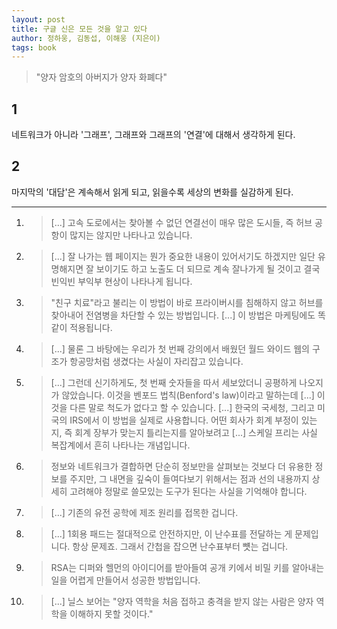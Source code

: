 ```yaml
---
layout: post
title: 구글 신은 모든 것을 알고 있다
author: 정하웅, 김동섭, 이해웅 (지은이)
tags: book
---
```


> "양자 암호의 아버지가 양자 화폐다"

## 1
네트워크가 아니라 '그래프', 그래프와 그래프의 '연결'에 대해서 생각하게 된다.

## 2
마지막의 '대담'은 계속해서 읽게 되고, 읽을수록 세상의 변화를 실감하게 된다.

----

1. > [...] 고속 도로에서는 찾아볼 수 없던 연결선이 매우 많은 도시들, 즉 허브 공항이 많지는 않지만 나타나고 있습니다.

2. > [...] 잘 나가는 웹 페이지는 뭔가 중요한 내용이 있어서기도 하겠지만 일단 유명해지면 잘 보이기도 하고 노출도 더 되므로 계속 잘나가게 될 것이고 결국 빈익빈 부익부 현상이 나타나게 됩니다.

3. > "친구 치료"라고 불리는 이 방법이 바로 프라이버시를 침해하지 않고 허브를 찾아내어 전염병을 차단할 수 있는 방법입니다. [...] 이 방법은 마케팅에도 똑같이 적용됩니다.

4. > [...] 물론 그 바탕에는 우리가 첫 번째 강의에서 배웠던 월드 와이드 웹의 구조가 항공망처럼 생겼다는 사실이 자리잡고 있습니다.

5. > [...] 그런데 신기하게도, 첫 번째 숫자들을 따서 세보았더니 공평하게 나오지가 않았습니다. 이것을 벤포드 법칙(Benford's law)이라고 말하는데 [...] 이것을 다른 말로 척도가 없다고 할 수 있습니다. [...] 한국의 국세청, 그리고 미국의 IRS에서 이 방법을 실제로 사용합니다. 어떤 회사가 회계 부정이 있는지, 즉 회계 장부가 맞는지 틀리는지를 알아보려고 [...] 스케일 프리는 사실 복잡계에서 흔히 나타나는 개념입니다.

6. > 정보와 네트워크가 결합하면 단순히 정보만을 살펴보는 것보다 더 유용한 정보를 주지만, 그 내면을 깊숙이 들여다보기 위해서는 점과 선의 내용까지 상세히 고려해야 정말로 쓸모있는 도구가 된다는 사실을 기억해야 합니다.

7. > [...] 기존의 유전 공학에 제조 원리를 접목한 겁니다.

8. > [...] 1회용 패드는 절대적으로 안전하지만, 이 난수표를 전달하는 게 문제입니다. 항상 문제죠. 그래서 간첩을 잡으면 난수표부터 뻇는 겁니다.

9. > RSA는 디퍼와 헬먼의 아이디어를 받아들여 공개 키에서 비밀 키를 알아내는 일을 어렵게 만들어서 성공한 방법입니다.

10. > [...] 닐스 보어는 "양자 역학을 처음 접하고 충격을 받지 않는 사람은 양자 역학을 이해하지 못할 것이다."


